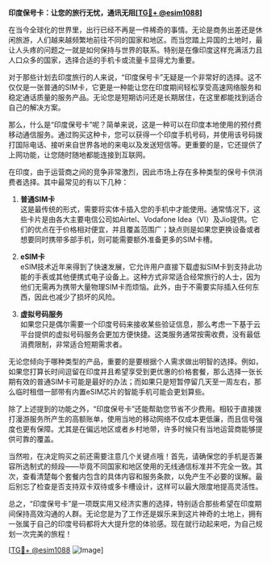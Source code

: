 **印度保号卡：让您的旅行无忧，通讯无阻[[TG💪+ @esim1088](https://t.me/s/esim1088)]**

在当今全球化的世界里，出行已经不再是一件稀奇的事情。无论是商务出差还是休闲旅游，人们越来越频繁地前往不同的国家和地区。而当您踏上异国的土地时，最让人头疼的问题之一就是如何保持与世界的联系。特别是在像印度这样充满活力且人口众多的国家，选择合适的手机卡或流量卡显得尤为重要。

对于那些计划去印度旅行的人来说，“印度保号卡”无疑是一个非常好的选择。这不仅仅是一张普通的SIM卡，它更是一种能让您在印度期间轻松享受高速网络服务和稳定通话质量的服务产品。无论您是短期访问还是长期居住，在这里都能找到适合自己的解决方案。

那么，什么是“印度保号卡”呢？简单来说，这是一种可以在印度本地使用的预付费移动通信服务。通过购买这种卡，您可以获得一个印度手机号码，并使用该号码拨打国际电话、接听来自世界各地的来电以及发送短信等。更重要的是，它还提供了上网功能，让您随时随地都能连接到互联网。

在印度，由于运营商之间的竞争非常激烈，因此市场上存在多种类型的保号卡供消费者选择。其中最常见的有以下几种：

1. **普通SIM卡**  
   这是最传统的形式，需要将实体卡插入您的手机中才能使用。通常情况下，这些卡片是由各大主要电信公司如Airtel、Vodafone Idea（VI）及Jio提供。它们的优点在于价格相对便宜，并且覆盖范围广；缺点则是如果您更换设备或者想要同时携带多部手机，则可能需要额外准备更多的SIM卡槽。

2. **eSIM卡**  
   eSIM技术近年来得到了快速发展，它允许用户直接下载虚拟SIM卡到支持此功能的手表或其他便携式电子设备上。这种方式非常适合经常旅行的人士，因为他们无需再为携带大量物理SIM卡而烦恼。此外，由于不需要实际插入任何东西，因此也减少了损坏的风险。

3. **虚拟号码服务**  
   如果您只是偶尔需要一个印度号码来接收某些验证信息，那么考虑一下基于云平台提供的虚拟号码服务会更加方便快捷。这类服务通常按需收费，没有最低消费限制，非常适合短期需求者。

无论您倾向于哪种类型的产品，重要的是要根据个人需求做出明智的选择。例如，如果您打算长时间逗留在印度并且希望享受到更优惠的价格套餐，那么选择一张长期有效的普通SIM卡可能是最好的办法；而如果只是短暂停留几天至一周左右，那么临时租借一部带有内置eSIM芯片的智能手机可能会更划算些。

除了上述提到的功能之外，“印度保号卡”还能帮助您节省不少费用。相较于直接拨打漫游服务所产生的高额账单，使用当地的移动网络不仅成本更低廉，而且信号强度也更有保障。尤其是在偏远地区或者乡村地带，许多时候只有当地运营商能够提供可靠的覆盖。

当然啦，在决定购买之前还需要注意几个关键点哦！首先，请确保您的手机是否兼容所选制式的频段——毕竟不同国家和地区使用的无线通信标准并不完全一致。其次，查看清楚每个套餐内包含的具体内容和服务条款，以免产生不必要的误解。最后别忘了检查是否支持双卡双待或多卡槽设计，这样可以最大限度地提高灵活性。

总之，“印度保号卡”是一项既实用又经济实惠的选择，特别适合那些希望在印度期间保持高效沟通的人群。无论您是为了工作还是娱乐来到这片神奇的土地上，拥有一张属于自己的印度号码都将大大提升您的体验感。现在就行动起来吧，为自己规划一次完美的旅程！

[[TG💪+ @esim1088](https://t.me/s/esim1088) ![Image](https://i.postimg.cc/4NQfJmqS/Snipaste-2025-05-13-00-14-12.png)]